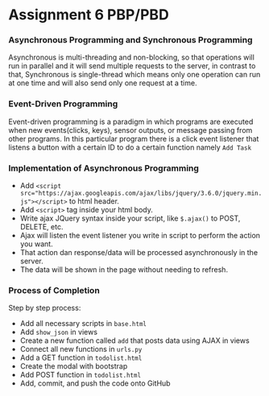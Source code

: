 # Assignment 6 PBP/PBD

### Asynchronous Programming and Synchronous Programming
Asynchronous is multi-threading and non-blocking, so that operations will run in parallel and it will send multiple requests to the server, in contrast to that, Synchronous is single-thread which means only one operation can run at one time and will also send only one request at a time.

### Event-Driven Programming
Event-driven programming is a paradigm in which programs are executed when new events(clicks, keys), sensor outputs, or message passing from other programs. In this particular program there is a click event listener that listens a button with a certain ID to do a certain function namely `Add Task`

### Implementation of Asynchronous Programming
- Add `<script src="https://ajax.googleapis.com/ajax/libs/jquery/3.6.0/jquery.min.js"></script>` to html header.
- Add `<script>` tag inside your html body.
- Write ajax JQuery syntax inside your script, like `$.ajax()` to POST, DELETE, etc.
- Ajax will listen the event listener you write in script to perform the action you want.
- That action dan response/data will be processed asynchronously in the server.
- The data will be shown in the page without needing to refresh.

### Process of Completion
Step by step process:
- Add all necessary scripts in `base.html`
- Add `show_json` in views
- Create a new function called `add` that posts data using AJAX in views
- Connect all new functions in `urls.py`
- Add a GET function in `todolist.html`
- Create the modal with bootstrap
- Add POST function in `todolist.html`
- Add, commit, and push the code onto GitHub
